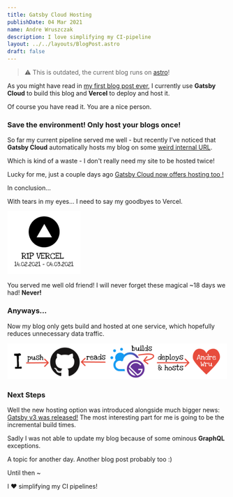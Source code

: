 ```yaml
---
title: Gatsby Cloud Hosting
publishDate: 04 Mar 2021
name: Andre Wruszczak
description: I love simplifying my CI-pipeline
layout: ../../layouts/BlogPost.astro
draft: false 
---
```


> ⚠️ This is outdated, the current blog runs on [astro](astro.build)!

As you might have read in [my first blog post ever](/posts/valentines), I currently
use **Gatsby Cloud** to build this blog and **Vercel** to deploy and host it.

Of course you have read it. You are a nice person.

### Save the environment! Only host your blogs once!

So far my current pipeline served me well - but recently I've noticed that **Gatsby Cloud** automatically hosts my blog
on some [weird internal URL](andrewru.gatsbyjs.io).

Which is kind of a waste - I don't really need my site to be hosted
twice!

Lucky for me, just a couple days ago [Gatsby Cloud now offers hosting too !](https://www.gatsbyjs.com/blog/introducing-gatsby-cloud-hosting/)

In conclusion...

With tears in my eyes... I need to say my goodbyes to Vercel.

![RipVercel](/assets/blog/gatsbycloud/ripVercel.png)

You served me well old friend! I will never forget these magical ~18 days we had! **Never!**


### Anyways...

Now my blog only gets build and hosted at one service, which hopefully reduces unnecessary data traffic.

![new workflow](/assets/blog/gatsbycloud/newWorkflow.png)

### Next Steps

Well the new hosting option was introduced alongside much bigger news: [Gatsby v3 was released!](https://www.gatsbyjs.com/blog/gatsby-v3/)
The most interesting part for me is going to be the incremental build times.

Sadly I was not able to update my blog because of some ominous **GraphQL** exceptions.

A topic for another day. Another blog post probably too :)

Until then ~

I ❤ simplifying my CI pipelines!

